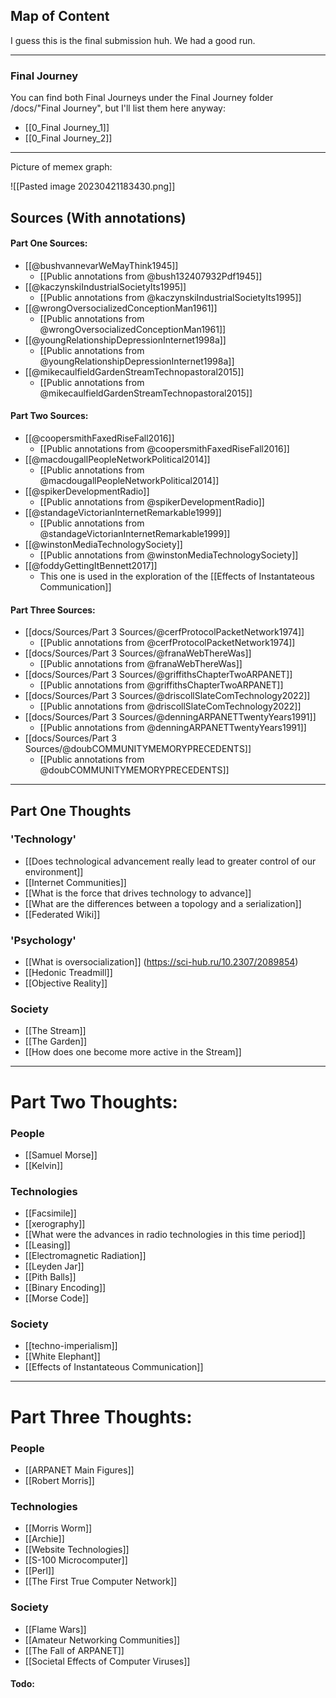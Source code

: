 
## Map of Content


I guess this is the final submission huh. We had a good run. 

---

### Final Journey

You can find both Final Journeys under the Final Journey folder /docs/"Final Journey", but I'll list them here anyway:

- [[0_Final Journey_1]]
- [[0_Final Journey_2]]


---

Picture of memex graph:

![[Pasted image 20230421183430.png]]

## Sources (With annotations)

#### Part One Sources:

-  [[@bushvannevarWeMayThink1945]]
	- [[Public annotations from @bush132407932Pdf1945]]
- [[@kaczynskiIndustrialSocietyIts1995]]
	- [[Public annotations from @kaczynskiIndustrialSocietyIts1995]]
- [[@wrongOversocializedConceptionMan1961]]
	- [[Public annotations from @wrongOversocializedConceptionMan1961]]
- [[@youngRelationshipDepressionInternet1998a]]
	- [[Public annotations from @youngRelationshipDepressionInternet1998a]]
- [[@mikecaulfieldGardenStreamTechnopastoral2015]]
	- [[Public annotations from @mikecaulfieldGardenStreamTechnopastoral2015]]

#### Part Two Sources:

- [[@coopersmithFaxedRiseFall2016]]
	- [[Public annotations from @coopersmithFaxedRiseFall2016]]
- [[@macdougallPeopleNetworkPolitical2014]]
	- [[Public annotations from @macdougallPeopleNetworkPolitical2014]]
- [[@spikerDevelopmentRadio]]
	- [[Public annotations from @spikerDevelopmentRadio]]
- [[@standageVictorianInternetRemarkable1999]]
	- [[Public annotations from @standageVictorianInternetRemarkable1999]]
- [[@winstonMediaTechnologySociety]]
	- [[Public annotations from @winstonMediaTechnologySociety]]
- [[@foddyGettingItBennett2017]]
	- This one is used in the exploration of the [[Effects of Instantateous Communication]]


#### Part Three Sources:

- [[docs/Sources/Part 3 Sources/@cerfProtocolPacketNetwork1974]]
	- [[Public annotations from @cerfProtocolPacketNetwork1974]]
- [[docs/Sources/Part 3 Sources/@franaWebThereWas]]
	- [[Public annotations from @franaWebThereWas]]
- [[docs/Sources/Part 3 Sources/@griffithsChapterTwoARPANET]]
	- [[Public annotations from @griffithsChapterTwoARPANET]]
- [[docs/Sources/Part 3 Sources/@driscollSlateComTechnology2022]]
	- [[Public annotations from @driscollSlateComTechnology2022]]
- [[docs/Sources/Part 3 Sources/@denningARPANETTwentyYears1991]]
	- [[Public annotations from @denningARPANETTwentyYears1991]]
- [[docs/Sources/Part 3 Sources/@doubCOMMUNITYMEMORYPRECEDENTS]]
	- [[Public annotations from @doubCOMMUNITYMEMORYPRECEDENTS]]

---

## Part One Thoughts

### 'Technology'

- [[Does technological advancement really lead to greater control of our environment]]
- [[Internet Communities]]
- [[What is the force that drives technology to advance]]
- [[What are the differences between a topology and a serialization]]
- [[Federated Wiki]]

### 'Psychology'

- [[What is oversocialization]] (https://sci-hub.ru/10.2307/2089854)
- [[Hedonic Treadmill]]
- [[Objective Reality]]

### Society

- [[The Stream]]
- [[The Garden]]
- [[How does one become more active in the Stream]]

---

# Part Two Thoughts:

### People

- [[Samuel Morse]]
- [[Kelvin]]

### Technologies

- [[Facsimile]]
- [[xerography]]
- [[What were the advances in radio technologies in this time period]]
- [[Leasing]]
- [[Electromagnetic Radiation]]
- [[Leyden Jar]]
- [[Pith Balls]]
- [[Binary Encoding]]
- [[Morse Code]]

### Society 

- [[techno-imperialism]]
- [[White Elephant]]
- [[Effects of Instantateous Communication]]

---

# Part Three Thoughts:

### People

- [[ARPANET Main Figures]]
- [[Robert Morris]]

### Technologies

- [[Morris Worm]]
- [[Archie]]
- [[Website Technologies]]
- [[S-100 Microcomputer]]
- [[Perl]]
- [[The First True Computer Network]]

### Society 

- [[Flame Wars]]
- [[Amateur Networking Communities]]
- [[The Fall of ARPANET]]
- [[Societal Effects of Computer Viruses]]



#### Todo: